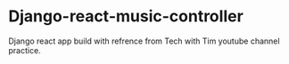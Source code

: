 # Django-react-music-controller
Django react app build with refrence from Tech with Tim youtube channel practice.
